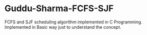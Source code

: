 # Guddu-Sharma-FCFS-SJF
FCFS and SJF scheduling algorithm implemented in C Programming. Implemented in Basic way just to understand the concept.
